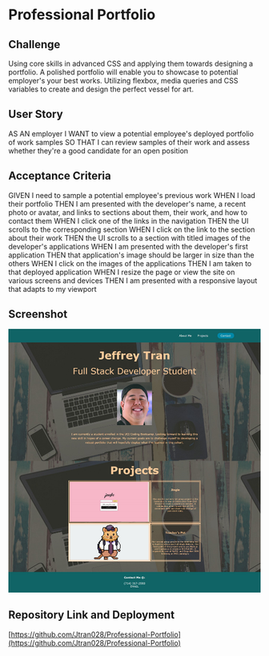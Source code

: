 # Professional Portfolio


## Challenge
Using core skills in advanced CSS and applying them towards designing a portfolio. A polished portfolio will enable you to showcase to potential employer's your best works. Utilizing flexbox, media queries and CSS variables to create and design the perfect vessel for art.

## User Story

AS AN employer
I WANT to view a potential employee's deployed portfolio of work samples
SO THAT I can review samples of their work and assess whether they're a good candidate for an open position


## Acceptance Criteria

GIVEN I need to sample a potential employee's previous work
WHEN I load their portfolio
THEN I am presented with the developer's name, a recent photo or avatar, and links to sections about them, their work, and how to contact them
WHEN I click one of the links in the navigation
THEN the UI scrolls to the corresponding section
WHEN I click on the link to the section about their work
THEN the UI scrolls to a section with titled images of the developer's applications
WHEN I am presented with the developer's first application
THEN that application's image should be larger in size than the others
WHEN I click on the images of the applications
THEN I am taken to that deployed application
WHEN I resize the page or view the site on various screens and devices
THEN I am presented with a responsive layout that adapts to my viewport

## Screenshot
![](./assets/img/screenshot.png)

## Repository Link and Deployment
[https://github.com/Jtran028/Professional-Portfolio](https://github.com/Jtran028/Professional-Portfolio)

